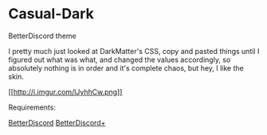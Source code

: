 # Casual-Dark
BetterDiscord theme

I pretty much just looked at DarkMatter's CSS, copy and pasted things until I figured out what was what, and changed the values accordingly, so absolutely nothing is in order and it's complete chaos, but hey, I like the skin.

[[http://i.imgur.com/lJyhhCw.png]]

Requirements:

[BetterDiscord](https://betterdiscord.net/)
[BetterDiscord+](https://github.com/Bluscream/BetterDiscord-Plugins-and-Themes)

